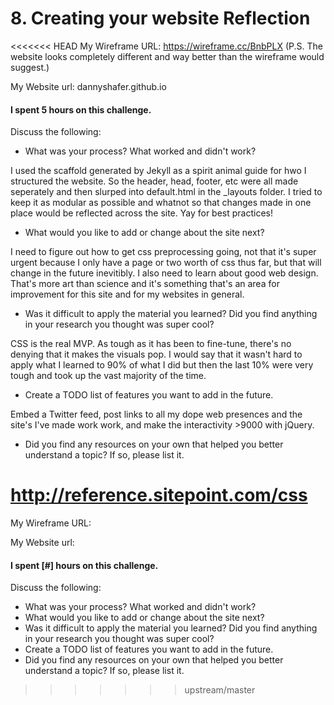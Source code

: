 # 8. Creating your website Reflection

<<<<<<< HEAD
My Wireframe URL: https://wireframe.cc/BnbPLX (P.S. The website looks completely different and way better than the wireframe would suggest.)

My Website url: dannyshafer.github.io 

#### I spent 5 hours on this challenge.

Discuss the following:
- What was your process? What worked and didn't work?

I used the scaffold generated by Jekyll as a spirit animal guide for hwo I structured the website. So the header, head, footer, etc were all made seperately and then slurped into default.html in the _layouts folder. I tried to keep it as modular as possible and whatnot so that changes made in one place would be reflected across the site. Yay for best practices!

- What would you like to add or change about the site next?

I need to figure out how to get css preprocessing going, not that it's super urgent because I only have a page or two worth of css thus far, but that will change in the future inevitibly. I also need to learn about good web design. That's more art than science and it's something that's an area for improvement for this site and for my websites in general.   

- Was it difficult to apply the material you learned? Did you find anything in your research you thought was super cool?

CSS is the real MVP. As tough as it has been to fine-tune, there's no denying that it makes the visuals pop. I would say that it wasn't hard to apply what I learned to 90% of what I did but then the last 10% were very tough and took up the vast majority of the time. 

- Create a TODO list of features you want to add in the future.

Embed a Twitter feed, post links to all my dope web presences and the site's I've made work work, and make the interactivity >9000 with jQuery. 

- Did you find any resources on your own that helped you better understand a topic? If so, please list it.

http://reference.sitepoint.com/css
=======
My Wireframe URL:

My Website url: <!-- Place your website link here -->

#### I spent [#] hours on this challenge.

Discuss the following:
- What was your process? What worked and didn't work?
- What would you like to add or change about the site next?
- Was it difficult to apply the material you learned? Did you find anything in your research you thought was super cool?
- Create a TODO list of features you want to add in the future.
- Did you find any resources on your own that helped you better understand a topic? If so, please list it.
>>>>>>> upstream/master
